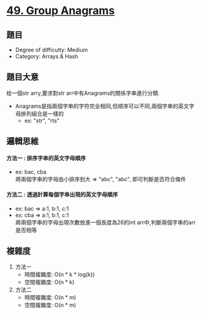 # [49. Group Anagrams](https://leetcode.com/problems/group-anagrams/)

## 題目
- Degree of difficulty: Medium
- Category: Arrays & Hash

## 題目大意
给一個str arry,要求對str arr中有Anagrams的關係字串進行分類.<br/>

* Anagrams是指兩個字串的字符完全相同,但顺序可以不同,兩個字串的英文字母排列組合是一樣的
    * ex: "str", "rts"

## 邏輯思維
#### 方法一 : 排序字串的英文字母順序
* ex: bac, cba </br>
將兩個字串的字母由小排序到大 => "abc", "abc", 即可判斷是否符合條件

#### 方法二 : 透過計算每個字串出現的英文字母順序
* ex: bac => a:1, b:1, c:1</br>
* ex: cba => a:1, b:1, c:1</br>
將兩個字串的字母出現次數放進一個長度為26的int arr中,判斷兩個字串的arr是否相等

## 複雜度
1. 方法ㄧ
    - 時間複雜度: O(n * k * log(k))
    - 空間複雜度: O(n * k)
2. 方法二
    - 時間複雜度: O(n * m)
    - 空間複雜度: O(n * m)